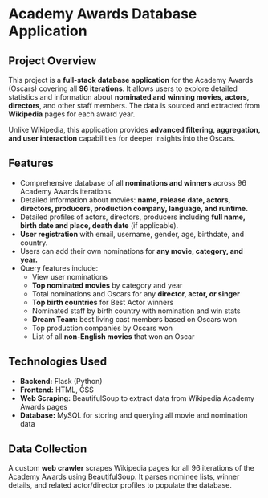 # Academy Awards Database Application

## Project Overview
This project is a **full-stack database application** for the Academy Awards (Oscars) covering all **96 iterations**. It allows users to explore detailed statistics and information about **nominated and winning movies, actors, directors**, and other staff members. The data is sourced and extracted from **Wikipedia** pages for each award year.

Unlike Wikipedia, this application provides **advanced filtering, aggregation, and user interaction** capabilities for deeper insights into the Oscars.

## Features

- Comprehensive database of all **nominations and winners** across 96 Academy Awards iterations.  
- Detailed information about movies: **name, release date, actors, directors, producers, production company, language, and runtime.**  
- Detailed profiles of actors, directors, producers including **full name, birth date and place, death date** (if applicable).  
- **User registration** with email, username, gender, age, birthdate, and country.  
- Users can add their own nominations for **any movie, category, and year.**  
- Query features include:  
  - View user nominations  
  - **Top nominated movies** by category and year  
  - Total nominations and Oscars for any **director, actor, or singer**  
  - **Top birth countries** for Best Actor winners  
  - Nominated staff by birth country with nomination and win stats  
  - **Dream Team:** best living cast members based on Oscars won  
  - Top production companies by Oscars won  
  - List of all **non-English movies** that won an Oscar  

## Technologies Used

- **Backend:** Flask (Python)  
- **Frontend:** HTML, CSS  
- **Web Scraping:** BeautifulSoup to extract data from Wikipedia Academy Awards pages  
- **Database:** MySQL for storing and querying all movie and nomination data  

## Data Collection

A custom **web crawler** scrapes Wikipedia pages for all 96 iterations of the Academy Awards using BeautifulSoup. It parses nominee lists, winner details, and related actor/director profiles to populate the database.

